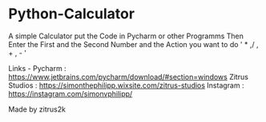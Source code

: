 # Python-Calculator

A simple  Calculator
put the Code in Pycharm or other Programms
Then Enter the First and the Second Number and the Action you want to do ' * ,/ , + , - '

Links -
Pycharm : https://www.jetbrains.com/pycharm/download/#section=windows
Zitrus Studios : https://simonthephilipp.wixsite.com/zitrus-studios
Instagram : https://instagram.com/simonvphilipp/

Made by zitrus2k
